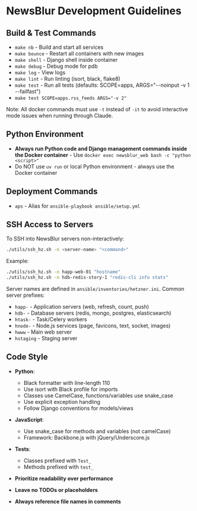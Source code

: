 # NewsBlur Development Guidelines

## Build & Test Commands
- `make nb` - Build and start all services
- `make bounce` - Restart all containers with new images
- `make shell` - Django shell inside container
- `make debug` - Debug mode for pdb
- `make log` - View logs
- `make lint` - Run linting (isort, black, flake8)
- `make test` - Run all tests (defaults: SCOPE=apps, ARGS="--noinput -v 1 --failfast")
- `make test SCOPE=apps.rss_feeds ARGS="-v 2"`

Note: All docker commands must use `-t` instead of `-it` to avoid interactive mode issues when running through Claude.

## Python Environment
- **Always run Python code and Django management commands inside the Docker container** - Use `docker exec newsblur_web bash -c "python <script>"`
- Do NOT use `uv run` or local Python environment - always use the Docker container

## Deployment Commands
- `aps` - Alias for `ansible-playbook ansible/setup.yml`

## SSH Access to Servers
To SSH into NewsBlur servers non-interactively:
```bash
./utils/ssh_hz.sh -n <server-name> "<command>"
```

Example:
```bash
./utils/ssh_hz.sh -n happ-web-01 "hostname"
./utils/ssh_hz.sh -n hdb-redis-story-1 "redis-cli info stats"
```

Server names are defined in `ansible/inventories/hetzner.ini`. Common server prefixes:
- `happ-` - Application servers (web, refresh, count, push)
- `hdb-` - Database servers (redis, mongo, postgres, elasticsearch)
- `htask-` - Task/Celery workers
- `hnode-` - Node.js services (page, favicons, text, socket, images)
- `hwww` - Main web server
- `hstaging` - Staging server

## Code Style
- **Python**: 
  - Black formatter with line-length 110
  - Use isort with Black profile for imports
  - Classes use CamelCase, functions/variables use snake_case
  - Use explicit exception handling
  - Follow Django conventions for models/views

- **JavaScript**: 
  - Use snake_case for methods and variables (not camelCase)
  - Framework: Backbone.js with jQuery/Underscore.js

- **Tests**:
  - Classes prefixed with `Test_`
  - Methods prefixed with `test_`

- **Prioritize readability over performance**
- **Leave no TODOs or placeholders**
- **Always reference file names in comments**
